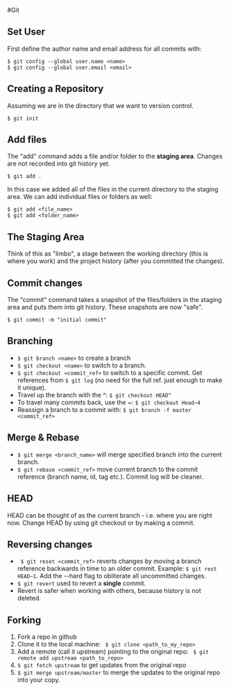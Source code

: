 #Git

## Set User
First define the author name and email address for all commits with:

```
$ git config --global user.name <name>
$ git config --global user.email <email>
```

## Creating a Repository
Assuming we are in the directory that we want to version control. 

```
$ git init
```

## Add files
The "add" command adds a file and/or folder to the **staging area**. Changes are not recorded into git history yet.

```
$ git add .

```

In this case we added all of the files in the current directory to the staging area. We can add individual files or folders as well:

```
$ git add <file_name>
$ git add <folder_name>
```
## The Staging Area
Think of this as "limbo", a stage between the working directory (this is where you work) and the project history (after you committed  the changes). 

## Commit changes
The "commit" command takes a snapshot of  the files/folders in the staging area and puts them into git history. These snapshots are now "safe".

```
$ git commit -m "initial commit"
```

## Branching
- ```$ git branch <name>``` to create a branch
- ```$ git checkout <name>``` to switch to a branch.
- ```$ git checkout <commit_ref>``` to switch to a specific commit. Get references from ```$ git log``` (no need for the full ref. just enough to make it unique).
- Travel up the branch with the ^: ``` $ git checkout HEAD^ ```
- To travel many commits back, use the ~: ```$ git checkout Head~4 ```
- Reassign a branch to a commit with: ``` $ git branch -f master <commit_ref> ```

## Merge & Rebase
- ``` $ git merge <branch_name> ``` will merge specified branch into the current branch.
- ``` $ git rebase <commit_ref> ``` move current branch to the commit reference (branch name, id, tag etc.). Commit log will be cleaner. 

## HEAD
HEAD can be thought of as the current branch - i.e. where you are right now. Change HEAD by using git checkout or by making a commit.


## Reversing changes
* ``` $ git reset <commit_ref>``` reverts changes by moving a branch reference backwards in time to an older commit. Example: ``` $ git rest HEAD~1 ```. Add the --hard flag to obliterate all uncommitted changes. 
* ``` $ git revert ``` used to revert a **single** commit.
* Revert is safer when working with others, because history is not deleted.


## Forking
1. Fork a repo in github
2. Clone it to the local machine: ``` $ git clone <path_to_my_repo>```
3. Add a remote (call it upstream) pointing to the original repo: ``` $ git remote add upstream <path_to_repo>```
4. ``` $ git fetch upstream ``` to get updates from the original repo
5. ``` $ git merge upstream/master ``` to merge the updates to the original repo into your copy.